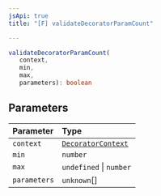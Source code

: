 ```yaml
---
jsApi: true
title: "[F] validateDecoratorParamCount"

---
```

```ts
validateDecoratorParamCount(
   context, 
   min, 
   max, 
   parameters): boolean
```

## Parameters

| Parameter | Type |
| :------ | :------ |
| `context` | [`DecoratorContext`](../interfaces/DecoratorContext.md) |
| `min` | `number` |
| `max` | `undefined` \| `number` |
| `parameters` | `unknown`[] |
